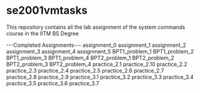 # se2001vmtasks
This repository contains all the lab assignment of the system commands course in the IITM BS Degree

---Completed Assignments---
assignment_0
assignment_1
assignment_2
assignment_3
assignment_4
assignment_5
BPT1_problem_1
BPT1_problem_2
BPT1_problem_3
BPT1_problem_4
BPT2_problem_1
BPT2_problem_2
BPT2_problem_3
BPT2_problem_4
practice_2.1
practice_2.10
practice_2.2
practice_2.3
practice_2.4
practice_2.5
practice_2.6
practice_2.7
practice_2.8
practice_2.9
practice_3.1
practice_3.2
practice_3.3
practice_3.4
practice_3.5
practice_3.6
practice_3.7
